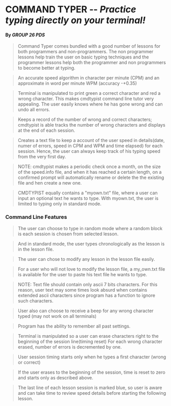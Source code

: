 # COMMAND TYPER -- _Practice typing directly on your terminal!_

#### By _GROUP 26 PDS_


>Command Typer comes bundled with a good number of lessons for both programmers
and non-programmers. The non programmer lessons help train the user on 
basic typing techniques and the programmer lessons help both the programmer
and non programmers to become better at typing.

>An accurate speed algorithm in character per minute (CPM) and an approximate
in word per minute WPM (accuracy -+0.35)

>Terminal is manipulated to print green a correct character and red a wrong
character. This makes cmdtypist command line tutor very appealing. The user
easily knows where he has gone wrong and can undo all errors.

>Keeps a record of the number of wrong and correct characters; cmdtypist is able
tracks the number of wrong characters and displays at the end of each session.

>Creates a text file to keep a account of the user speed in details(date,
numer of errors, speed in CPM and WPM and time elapsed) for each session. Hence, 
the user can always keep track of his typing speed from the very first day.

>NOTE: cmdtypist makes a periodic check once a month, on the size of the 
speed.info file, and when it has reached a certain length, on a confirmed prompt
will automatically rename or delete the the existing file and hen create a new one.

>CMDTYPIST equally contains a "myown.txt" file, where a user can input an optional
text he wants to type. With myown.txt, the user is limited to typing only in 
standard mode.


### Command Line Features


>The user can choose to type in random mode where a random block is each 
session is chosen from selected lesson.

>And in standard mode, the user types chronologically as the lesson is in
the lesson file. 

>The user can chose to modify any lesson in the lesson file easily.

>For a user who will not love to modify the lesson file, a my_own.txt file
is available for the user to paste his text file he wants to type.

>NOTE: Text file should contain only ascii 7 bits characters. For this reason,
user text may some times look absurd when contains extended ascii characters 
since program has a function to ignore such characters.

>User also can choose to receive a beep for any wrong character typed (may
not work on all terminals)

>Program has the ability to remember all past settings.

>Terminal is manipulated so a user can erase characters right to the beginning
of the session line(timing reset) For each wrong character erased, number of 
errors is decremented by one.

>User session timing starts only when he types a first character (wrong or 
correct)

>If the user erases to the beginning of the session, time is reset to zero
and starts only as described above.

>The last line of each lesson session is marked blue, so user is aware and 
can take time to review speed details before starting the following lesson.

